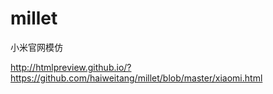 # millet               
小米官网模仿

http://htmlpreview.github.io/?https://github.com/haiweitang/millet/blob/master/xiaomi.html
